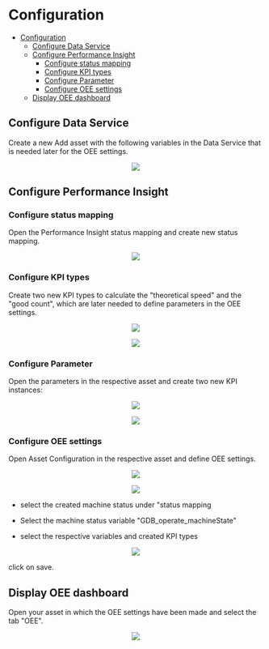 # Configuration

- [Configuration](#configuration)
  - [Configure Data Service](#configure-data-service)
  - [Configure Performance Insight](#configure-performance-insight)
    - [Configure status mapping](#configure-status-mapping)
    - [Configure KPI types](#configure-kpi-types)
    - [Configure Parameter](#configure-parameter)
    - [Configure OEE settings](#configure-oee-settings)
  - [Display OEE dashboard](#display-oee-dashboard)

## Configure Data Service

Create a new Add asset with the following variables in the Data Service that is needed later for the OEE settings.

<p align="center"><kbd><img src="graphics/Data_Service_Variables.PNG" /></kbd></p>

## Configure Performance Insight

### Configure status mapping

Open the Performance Insight status mapping and create new status mapping.

<p align="center"><kbd><img src="graphics/Performance_Insight_machine_status.PNG" /></kbd></p>

### Configure KPI types

Create two new KPI types to calculate the "theoretical speed" and the "good count", which are later needed to define parameters in the OEE settings.

<p align="center"><kbd><img src="graphics/Performance_Insight_KPI_theoretical_speed.PNG" /></kbd></p>

<p align="center"><kbd><img src="graphics/Performance_Insight_KPI_good_count.PNG" /></kbd></p>

### Configure Parameter

Open the parameters in the respective asset and create two new KPI instances:

<p align="center"><kbd><img src="graphics/Performance_Insight_parameter_good_count.PNG" /></kbd></p>

<p align="center"><kbd><img src="graphics/Performance_Insight_parameter_theoretical_speed.PNG" /></kbd></p>

### Configure OEE settings

Open Asset Configuration in the respective asset and define OEE settings.

<p align="center"><kbd><img src="graphics/Performance_Insight_Asset_Configuration.PNG" /></kbd></p>

<p align="center"><kbd><img src="graphics/Performance_Insight_define_OEE_settings.PNG" /></kbd></p>

- select the created machine status under "status mapping

- Select the machine status variable "GDB_operate_machineState"

- select the respective variables and created KPI types

<p align="center"><kbd><img src="graphics/Performance_Insight_OEE_settings.PNG" /></kbd></p>

click on save.

## Display OEE dashboard

Open your asset in which the OEE settings have been made and select the tab "OEE".

<p align="center"><kbd><img src="graphics/Performance_Insight_OEE_Dashboard.PNG" /></kbd></p>